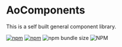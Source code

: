 # AoComponents

This is a self built general component library.

[![npm](https://img.shields.io/npm/dm/ao-components)](https://www.npmjs.com/package/ao-components)
[![npm](https://img.shields.io/npm/v/ao-components?color=%2346c018)](https://www.npmjs.com/package/ao-components)
![npm bundle size](https://img.shields.io/bundlephobia/min/ao-components?color=%2346c018)
![NPM](https://img.shields.io/npm/l/ao-components?color=%2346c018)

